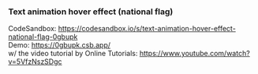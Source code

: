 ### Text animation hover effect (national flag)
CodeSandbox: https://codesandbox.io/s/text-animation-hover-effect-national-flag-0gbupk <br/>
Demo: https://0gbupk.csb.app/ <br/>
w/ the video tutorial by Online Tutorials: https://www.youtube.com/watch?v=5VfzNszSDgc
